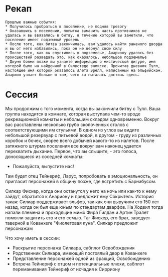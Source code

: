 # Рекап
    Прошлые важные события:
    * Получилось пробраться в поселение, не подняв тревогу
    * Оказавшись в поселении, попытка выманить часть противников не удалась и вы ввязались в битву, в течение которой вы заметили, что поселение имеет подземный уровень
    * После того, как битва закончилась, вам удалось найти раненого дворфа и вы от него избавились, пока он не вернул свою силу
    * После того, как вы спустились в подземелье, Анариону удалось без происшествий разведать это, как оказалось, небольшое подземелье
    * Двумя боями позже вы узнаете информацию о мистической фигуре, имя которой было на найденной в Силкстеде записке. Прочитав дневник Тулл, настоящее имя которой оказалось Элета Эрелл, написанный на эльфийском, Анарион узнает больше о том, чего та пыталась достичь здесь.

# Сессия
Мы продолжим с того момента, когда вы закончили битву с Тулл. Ваша группа находится в комнате, которая выступала чем-то вроде рекреационной комнаты и небольшим складом одновременно. Вокруг вас расставлены несколько грубо сколоченных столов с соответствующими им стульями. В одном из углов вы видите небольшой резервуар с питьевой водой, в другом - груду из различных коробок и бочек, скорее всего добычей какого-то из налетов. После затяжного штурма поселения все вокруг вам наконец удается перехватить дыхание. Первое, что вы слышите, - это голоса, доносящиеся из соседней комнаты:
 - Пожалуйста, выпустите нас!

Там будет отец Тейнериф, Ларус, попробовать в эмоциональность, он пригласит персонажей в общину позже, где встретить с Барнабусом.

Силкар Фискер, когда они останутся у него на ночь или как-то к нему зайдут, обратится к Анариону и предложит ему Сокрытель. История такая: Силкар поддерживает эльфов, так как они выручили его 150 лет назад, когда он был еще юным по стандартам дварфов. На Ходвил тогда напали племена и проходящие мимо Фира Гилдан и Артин Тралет помогли защитить его и его семью. Таг Фискер, его брат, заведует таверной в Кованхеге "Фиолетовая луна". Силкар предложит персонажам

Что хочу иметь в сессии:
* Раскрытие персонажа Силкара, сабплот Освобождения
* Родственник Силкара, имеющий постоялый двор в Кованхеге
* Представление персонажей одной из фракций, Освобождению
* Встреча Тейнериф с отцом и потенциальные плюхи, сабплот переманивания Тейнериф от исчадия к Сирриону